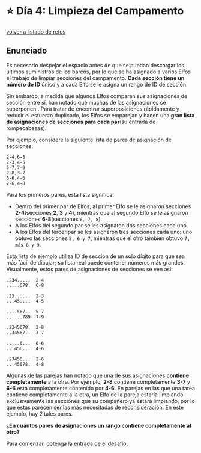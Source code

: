 # ⭐️ Día 4: Limpieza del Campamento
[volver a listado de retos](./../../README.md)

## Enunciado

Es necesario despejar el espacio antes de que se puedan descargar los últimos suministros de los barcos, por lo que se ha asignado a varios Elfos el trabajo de limpiar secciones del campamento. **Cada sección tiene un número de ID** único y a cada Elfo se le asigna un rango de ID de sección.

Sin embargo, a medida que algunos Elfos comparan sus asignaciones de sección entre sí, han notado que muchas de las asignaciones se superponen . Para tratar de encontrar superposiciones rápidamente y reducir el esfuerzo duplicado, los Elfos se emparejan y hacen una **gran lista de asignaciones de secciones para cada par**(su entrada de rompecabezas).

Por ejemplo, considere la siguiente lista de pares de asignación de secciones:

```
2-4,6-8
2-3,4-5
5-7,7-9
2-8,3-7
6-6,4-6
2-6,4-8
```

Para los primeros pares, esta lista significa:

  - Dentro del primer par de Elfos, al primer Elfo se le asignaron secciones **2-4**(secciones **2**, **3** y **4**), mientras que al segundo Elfo se le asignaron secciones **6-8**(secciones `6, 7, 8`).
  - A los Elfos del segundo par se les asignaron dos secciones cada uno.
  - A los Elfos del tercer par se les asignaron tres secciones cada uno: uno obtuvo las secciones `5, 6 y 7`, mientras que el otro también obtuvo `7, más 8 y 9`.

Esta lista de ejemplo utiliza ID de sección de un solo dígito para que sea más fácil de dibujar; su lista real puede contener números más grandes. Visualmente, estos pares de asignaciones de secciones se ven así:

```
.234.....  2-4
.....678.  6-8

.23......  2-3
...45....  4-5

....567..  5-7
......789  7-9

.2345678.  2-8
..34567..  3-7

.....6...  6-6
...456...  4-6

.23456...  2-6
...45678.  4-8
```

Algunas de las parejas han notado que una de sus asignaciones **contiene completamente** a la otra. Por ejemplo, **2-8** contiene completamente **3-7** y **6-6** está completamente contenido por **4-6**. En parejas en las que una tarea contiene completamente a la otra, un Elfo de la pareja estaría limpiando exclusivamente las secciones que su compañero ya estará limpiando, por lo que estas parecen ser las más necesitadas de reconsideración. En este ejemplo, hay *2* tales pares.

**¿En cuántos pares de asignaciones un rango contiene completamente al otro?**

[Para comenzar, obtenga la entrada de el desafío.](./input.txt)